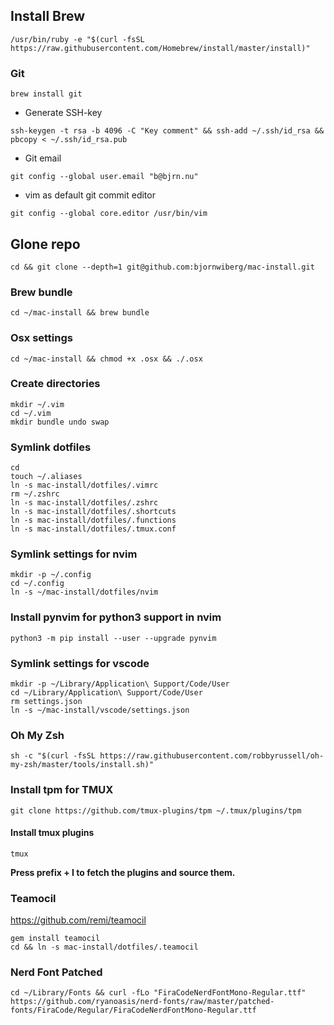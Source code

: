 ## Install Brew
```
/usr/bin/ruby -e "$(curl -fsSL https://raw.githubusercontent.com/Homebrew/install/master/install)"
```

### Git
```
brew install git
```
- Generate SSH-key
```
ssh-keygen -t rsa -b 4096 -C "Key comment" && ssh-add ~/.ssh/id_rsa && pbcopy < ~/.ssh/id_rsa.pub
```
- Git email
```
git config --global user.email "b@bjrn.nu"
```

- vim as default git commit editor
```
git config --global core.editor /usr/bin/vim
```

## Glone repo
```
cd && git clone --depth=1 git@github.com:bjornwiberg/mac-install.git
```

### Brew bundle
```
cd ~/mac-install && brew bundle
```

### Osx settings
```
cd ~/mac-install && chmod +x .osx && ./.osx
```

### Create directories
```
mkdir ~/.vim
cd ~/.vim
mkdir bundle undo swap
```

### Symlink dotfiles
```
cd
touch ~/.aliases
ln -s mac-install/dotfiles/.vimrc
rm ~/.zshrc
ln -s mac-install/dotfiles/.zshrc
ln -s mac-install/dotfiles/.shortcuts
ln -s mac-install/dotfiles/.functions
ln -s mac-install/dotfiles/.tmux.conf
```

### Symlink settings for nvim
```
mkdir -p ~/.config
cd ~/.config
ln -s ~/mac-install/dotfiles/nvim
```

### Install pynvim for python3 support in nvim
```
python3 -m pip install --user --upgrade pynvim
```

### Symlink settings for vscode
```
mkdir -p ~/Library/Application\ Support/Code/User
cd ~/Library/Application\ Support/Code/User
rm settings.json
ln -s ~/mac-install/vscode/settings.json
```

### Oh My Zsh
```
sh -c "$(curl -fsSL https://raw.githubusercontent.com/robbyrussell/oh-my-zsh/master/tools/install.sh)"
```

### Install tpm for TMUX
```
git clone https://github.com/tmux-plugins/tpm ~/.tmux/plugins/tpm
```
#### Install tmux plugins
```
tmux
```
**Press prefix + I to fetch the plugins and source them.**

### Teamocil
https://github.com/remi/teamocil
```
gem install teamocil
cd && ln -s mac-install/dotfiles/.teamocil
```

### Nerd Font Patched
```
cd ~/Library/Fonts && curl -fLo "FiraCodeNerdFontMono-Regular.ttf" https://github.com/ryanoasis/nerd-fonts/raw/master/patched-fonts/FiraCode/Regular/FiraCodeNerdFontMono-Regular.ttf
```
